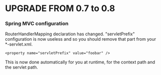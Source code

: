 UPGRADE FROM 0.7 to 0.8
=======================

### Spring MVC configuration

RouterHandlerMapping declaration has changed.
"servletPrefix" configuration is now useless and so you should remove that part from your *-servlet.xml.

    <property name="servletPrefix" value="foobar" />

This is now done automatically for you at runtime, for the context path and the servlet path.